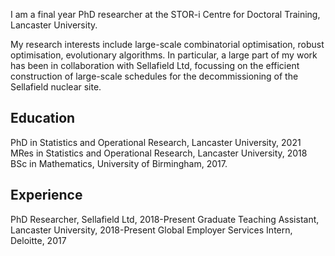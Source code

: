 I am a final year PhD researcher at the STOR-i Centre for Doctoral Training, Lancaster University.

My research interests include large-scale combinatorial optimisation, robust optimisation, evolutionary algorithms. In particular, a large part of my work has been in collaboration with Sellafield Ltd, focussing on the efficient construction of large-scale schedules for the decommissioning of the Sellafield nuclear site. 

## Education
PhD in Statistics and Operational Research, Lancaster University, 2021
MRes in Statistics and Operational Research, Lancaster University, 2018
BSc in Mathematics, University of Birmingham, 2017. 

## Experience
PhD Researcher, Sellafield Ltd, 2018-Present
Graduate Teaching Assistant, Lancaster University, 2018-Present
Global Employer Services Intern, Deloitte, 2017
